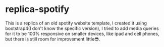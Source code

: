 # replica-spotify
This is a replica of an old spotify website template, I created it using bootstrap4(I don't know the specific version), I tried to add media queries for it to be 100% responsive on smaller devices, like ipad and cell phones, but there is still room for improvement little😎.
